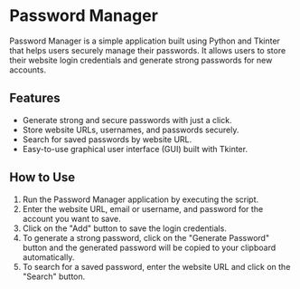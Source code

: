 # Password Manager

Password Manager is a simple application built using Python and Tkinter that helps users securely manage their passwords. It allows users to store their website login credentials and generate strong passwords for new accounts.

## Features

- Generate strong and secure passwords with just a click.
- Store website URLs, usernames, and passwords securely.
- Search for saved passwords by website URL.
- Easy-to-use graphical user interface (GUI) built with Tkinter.

## How to Use

1. Run the Password Manager application by executing the script.
2. Enter the website URL, email or username, and password for the account you want to save.
3. Click on the "Add" button to save the login credentials.
4. To generate a strong password, click on the "Generate Password" button and the generated password will be copied to your clipboard automatically.
5. To search for a saved password, enter the website URL and click on the "Search" button.


